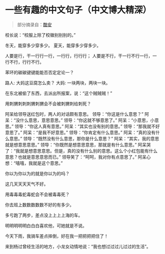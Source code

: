 # 一些有趣的中文句子（中文博大精深）

> 部分摘录自：[酷安](https://www.coolapk.com/feed/10205888)

校长说：“校服上除了校徽别别别的。”

冬天，能穿多少穿多少。
夏天，能穿多少穿多少。

人要是行，干一行行一行，一行行，行行行；
人要是不行，干一行不行一行，一行不行，行行不行。

苯环的碳碳键键能能否否定定论一？

路人: 大妈这豆腐怎么卖？
大妈: 一块两块，两块一块。

在东北被偷了东西，去派出所报案，说：“这个贼贼贼！”

用刺猬刺刺刺猬刺猬会不会被刺猬刺给刺死？

阿呆给领导送红包时，两人的对话颇有意思。
领导：“你这是什么意思？”
阿呆：“没什么意思，意思意思。”
领导：“你这就不够意思了。”
阿呆：“小意思，小意思。”
领导：“你这人真有意思。”
阿呆：“其实也没有别的意思。”
领导：“那我就不好意思了。”
阿呆：“是我不好意思。”
领导：“你肯定有什么意思。”
阿呆：“真的没有什么意思。”
领导：“既然没有什么意思，那你是什么意思？”
阿呆：“其实，我的意思就是想意思意思。”
领导：“你既然是想意思意思，那就是有什么意思。”
阿呆哭了：“我就是想意思意思。但是，真的没有什么别的意思。这么个小红包能有什么意思？也就是意思意思而已。”
领导笑了：“呵呵，我对你有点意思了。”
阿呆心想：“嘻嘻，我就是这个意思。”

你以为你以为的就是你以为的吗？

这几天天天天气不好。

用毒毒毒蛇毒蛇会不会被毒毒死？

你去班上数数数数数不好的有多少。

多亏跑了两步，差点没上上上上海的车。

明明明明明白白白喜欢他，可她就是不说。

今天下雨，我骑车差点摔倒，好在我一把把把把住了！

来到杨过曾经生活的地方，小龙女动情地说：“我也想过过过儿过过的生活”。
